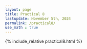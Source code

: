 ```yaml
---
layout: page
title: Practical 8
lastupdate: November 5th, 2024
permalink: /practical8/
use_math : true
---
```


{% include_relative practical8.html %}
